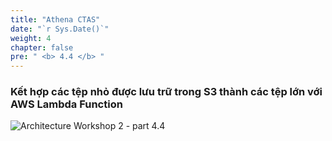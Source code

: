 ```yaml
---
title: "Athena CTAS"
date: "`r Sys.Date()`"
weight: 4
chapter: false
pre: " <b> 4.4 </b> "
---
```


### Kết hợp các tệp nhỏ được lưu trữ trong S3 thành các tệp lớn với AWS Lambda Function

![Architecture Workshop 2 - part 4.4](/images/4/arch4.4.png?featherlight=false&width=60pc)
